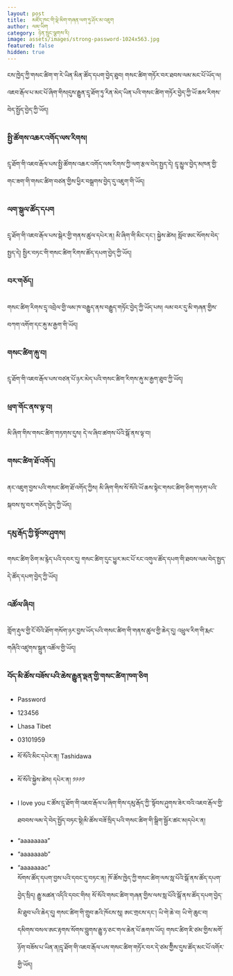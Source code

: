 ```yaml
---
layout: post
title:  མཛོད་ཁང་གི་ལྡེ་མིག་གཞན་ལག་ཏུ་ཤོར་མ་འཇུག
author: ལམ་ཡིག
category: ཉེན་སྲུང་ལྕགས་རི།
image: assets/images/strong-password-1024x563.jpg
featured: false
hidden: true
---
```


ངས་ཁྱེད་ཀྱི་གསང་ཚིག་ག་རེ་ཡིན་མིན་ཚོད་དཔག་བྱེད་ཐུབ།
གསང་ཚིག་གཏོར་བར་ཐབས་ལམ་མང་པོ་ཡོད་ལ།འཇབ་རྒོལ་པ་མང་པོ་ཞིག་གིས།དུས་རྒྱུན་དྲྭ་ཐོག་ཏུ་རིན་མེད་ཡིན་པའི་གསང་ཚིག་གཏོར་བྱེད་ཀྱི་ཡོ་ཆས་རིགས་བེད་སྤྱོད་བྱེད་ཀྱི་ཡོད།

### སྤྱི་ཚོགས་འཆར་འགོད་ལས་རིགས། 
དྲྭ་ཐོག་གི་འཇབ་རྒོལ་པས་སྤྱི་ཚོགས་འཆར་འགོད་ལས་རིགས་ཀྱི་ལག་རྩལ་བེད་སྤྱད་དེ། དྲྭ་མྱུལ་བྱེད་མཁན་གྱི་གང་ཟག་གི་གསང་ཚིག་བཙན་གྱིས་ཕྱིར་བསྒྲགས་བྱེད་དུ་འཇུག་གི་ཡོད།

### ལག་སྒུལ་ཚོད་དཔག  
དྲྭ་ཐོག་གི་འཇབ་རྒོལ་པས་སྒེར་གྱི་གནས་ཚུལ་དཔེར་ན། མི་ཞིག་གི་མིང་དང་། སྐྱེས་ཚེས། སློབ་ཨང་སོགས་བེད་སྤྱད་དེ། སྤྱིར་བཏང་གི་གསང་ཚིག་རིགས་ཚོད་དཔག་བྱེད་ཀྱི་ཡོད།

### བར་གཅོད། 
གསང་ཚིག་རིགས་དྲྭ་འབྲེལ་གྱི་ལམ་ཁ་བརྒྱུད་ནས་བརྒྱུད་གཏོང་བྱེད་ཀྱི་ཡོད་པས། ལམ་བར་དུ་མི་གཞན་གྱིས་བཀག་འགོག་དང་རྐུ་མ་རྒྱག་གི་ཡོད།

### གསང་ཚིག་རྐུ་བ། 
དྲྭ་ཐོག་གི་འཇབ་རྒོལ་པས་བཙན་པོ་ཉར་མེད་པའི་གསང་ཚིག་རིགས་རྐུ་མ་རྒྱག་ཐུབ་ཀྱི་ཡོད།

### ཕྲག་གོང་ནས་ལྟ་བ། 
མི་ཞིག་གིས་གསང་ཚིག་གཏགས་དུས། དེ་ལ་ཞིབ་ཚགས་པོའི་སྒོ་ནས་ལྟ་བ།

### གསང་ཚིག་ཐོ་འགོད། 
ནང་འཇུག་བྱས་པའི་གསང་ཚིག་ཐོ་འགོད་ཀྱིས། མི་ཞིག་གིས་སོ་སོའི་ཡོ་ཆས་སྟེང་གསང་ཚིག་ཅིག་གཏག་པའི་སྐབས་སུ་བར་གཅོད་བྱེད་ཀྱི་ཡོད།

### དམུ་རྒོད་ཀྱི་སྟོབས་ཤུགས། 
གསང་ཚིག་ཅིག་མ་རྙེད་པའི་དབར་དུ། གསང་ཚིག་དུང་ཕྱུར་མང་པོ་རང་འགུལ་ཚོད་དཔག་གི་ཐབས་ལམ་བེད་སྤྱད་དེ་ཚོད་དཔག་བྱེད་ཀྱི་ཡོད།

### འཚོལ་ཞིབ། 
གློག་རྡུལ་གྱི་ངོ་བོའི་ཐོག་གསོག་ཉར་བྱས་ཡོད་པའི་གསང་ཚིག་གི་གནས་ཚུལ་གྱི་ཆེད་དུ། འཕྲུལ་རིག་གི་རྨང་གཞིའི་འཛུགས་སྐྲུན་འཚོལ་གྱི་ཡོད།

### བོད་མི་ཚོས་བཟོས་པའི་ཆེས་རྒྱུན་ལྡན་གྱི་གསང་ཚིག་ཁག་ཅིག

- Password
- 123456
- Lhasa Tibet
- 03101959
- སོ་སོའི་མིང་དཔེར་ན། Tashidawa
- སོ་སོའི་སྐྱེས་ཚེས། དཔེར་ན། ༡༩༩༡
- I love you
ང་ཚོས་དྲྭ་ཐོག་གི་འཇབ་རྒོལ་པ་ཞིག་གིས་དམུ་རྒོད་ཀྱི་་སྟོབས་ཤུགས་ཟེར་བའི་འཇབ་རྒོལ་གྱི་ཐབབས་ལམ་དེ་བེད་སྤྱོད་བཏང་སྟེ།མི་ཚོས་བཟོ་སྲིད་པའི་གསང་ཚིག་གི་སྒྲིག་སྦྱོར་ཚང་མ།དཔེར་ན།

- “aaaaaaaa”
- “aaaaaaab”
- “aaaaaaac”   
སོགས་ཚོད་དཔག་བྱས་པའི་དབང་དུ་བཏང་ན། ཁོ་ཚོས་ཁྱེད་ཀྱི་གསང་ཚིག་ལས་སླ་པོའི་སྒོ་ནས་ཚོད་དཔག་བྱེད་སྲིད། རྒྱུ་མཚན་འདིའི་དབང་གིས། སོ་སོའི་གསང་ཚིག་གཞན་གྱིས་ལས་སླ་པོའི་སྒོ་ནས་ཚོད་དཔག་བྱེད་མི་ཐུབ་པའི་ཆེད་དུ། གསང་ཚིག་གི་གྲུབ་ཆའི་ཁོངས་སུ། ཨང་གྲངས་དང་། ཡི་གེ་ཆེ་བ། ཡི་གེ་ཆུང་བ། དམིགས་བསལ་ཨང་རྟགས་སོགས་བླུགས་རྒྱུ་ཧ་ཅང་གལ་ཆེན་པོ་ཆགས་ཡོད།  གསང་ཚིག་ཇི་ཙམ་གྱིས་མགོ་ཉོག་བཟོས་པ་ཡིན་ན།དྲྭ་ཐོག་གི་འཇབ་རྒོལ་པས་གསང་ཚིག་གཏོར་བར་དེ་ཙམ་གྱིིས་དུས་ཚོད་མང་པོ་འགོར་གྱི་ཡོད།